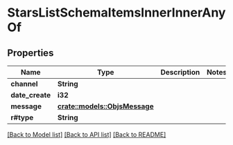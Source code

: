# StarsListSchemaItemsInnerInnerAnyOf

## Properties

Name | Type | Description | Notes
------------ | ------------- | ------------- | -------------
**channel** | **String** |  | 
**date_create** | **i32** |  | 
**message** | [**crate::models::ObjsMessage**](objs_message.md) |  | 
**r#type** | **String** |  | 

[[Back to Model list]](../README.md#documentation-for-models) [[Back to API list]](../README.md#documentation-for-api-endpoints) [[Back to README]](../README.md)


